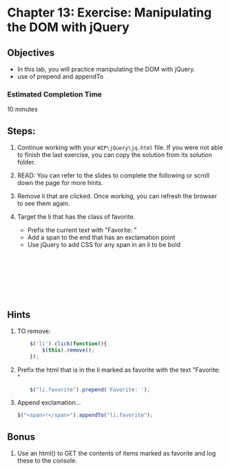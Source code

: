 # Chapter 13: Exercise: Manipulating the DOM with jQuery

## Objectives
* In this lab, you will practice manipulating the DOM with jQuery.  
* use of prepend and appendTo

### Estimated Completion Time 
10 minutes

## Steps:

1. Continue working with your `WIP\jQuery\jq.html` file. If you were not able to finish the last exercise, you can copy the solution from its solution folder. 

1. READ: You can refer to the slides to complete the following or scroll down the page for more hints.

1. Remove li that are clicked. Once working, you can refresh the browser to see them again.

1. Target the li that has the class of favorite.
    * Prefix the current text with "Favorite: "
    * Add a span to the end that has an exclamation point
    * Use jQuery to add CSS for any span in an li to be bold


    ```javascript









    ```


## Hints

1. TO remove:
    ```javascript
 	    $('li').click(function(){
            $(this).remove();
        });
   	``` 

1. Prefix the html that is in the li marked as favorite with the text "Favorite: "
    ```javascript
 	    $("li.favorite").prepend('Favorite: ');
   	``` 


1.  Append exclamation...
    ```javascript
    $("<span>!</span>").appendTo("li.favorite");
    ```

## Bonus

1. Use an html() to GET the contents of items marked as favorite and log these to the console.


	